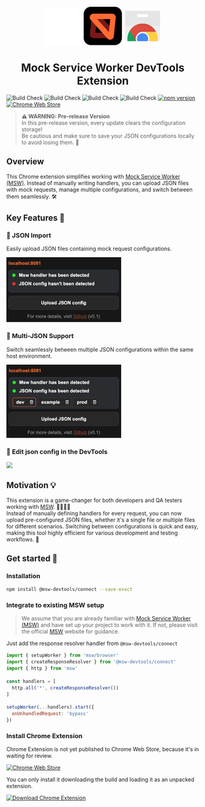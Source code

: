 <p align="center">
  <img src="media/chrome-devtools.svg" width="100" alt="DevTools logo" />
  <img src="media/msw-logo.svg" width="100" alt="Mock Service Worker logo" />
  <img src="media/chrome-extension.svg" width="100" alt="Chrome Web Store logo" />
</p>

<h1 align="center">Mock Service Worker DevTools Extension</h1>

![Build Check](https://github.com/vkruglikov/msw-devtools-extension/actions/workflows/build-check.yml/badge.svg)
![Build Check](https://github.com/vkruglikov/msw-devtools-extension/actions/workflows/connect.yml/badge.svg)
![Build Check](https://github.com/vkruglikov/msw-devtools-extension/actions/workflows/demo.yml/badge.svg)
![Build Check](https://github.com/vkruglikov/msw-devtools-extension/actions/workflows/extension.yml/badge.svg)
[![npm version](https://img.shields.io/npm/v/@msw-devtools/connect.svg)](https://www.npmjs.com/package/@msw-devtools/connect)
[![Chrome Web Store](https://img.shields.io/chrome-web-store/v/jkclaelcdjjledfendcippjbhngkhkpm.svg)](https://chrome.google.com/webstore/detail/jkclaelcdjjledfendcippjbhngkhkpm)

> **⚠️ WARNING: Pre-release Version**  
> In this pre-release version, every update clears the configuration storage!  
> Be cautious and make sure to save your JSON configurations locally to avoid losing them. 💾

## Overview

This Chrome extension simplifies working with [Mock Service Worker (MSW)](https://mswjs.io/). Instead of manually writing handlers, you can upload JSON files with mock requests, manage multiple configurations, and switch between them seamlessly. 🛠️

## Key Features 🌟

### 📂 JSON Import
Easily upload JSON files containing mock request configurations.

<img width="300px" src="./media/extension/statuses.png" />

### 🔄 Multi-JSON Support
Switch seamlessly between multiple JSON configurations within the same host environment.

<img width="300px" src="./media/extension/multi-configs.png" />

### 🔄 Edit json config in the DevTools 
<img src="https://img.shields.io/badge/WIP-roadmap_feature-ff6a33" />

## Motivation 💡

This extension is a game-changer for both developers and QA testers working with [MSW](https://mswjs.io/). 🧑‍💻👩‍💻  
Instead of manually defining handlers for every request, you can now upload pre-configured JSON files, whether it's a single file or multiple files for different scenarios. Switching between configurations is quick and easy, making this tool highly efficient for various development and testing workflows. 🚀

## Get started 🚀

### Installation

```bash
npm install @msw-devtools/connect --save-exact
```

### Integrate to existing MSW setup

> We assume that you are already familiar with [Mock Service Worker (MSW)](https://mswjs.io/) and have
> set up your project to work with it. If not, please visit the official [MSW](https://mswjs.io/) website for guidance.


Just add the response resolver handler from `@msw-devtools/connect`

```javascript
import { setupWorker } from 'msw/browser'
import { createResponseResolver } from '@msw-devtools/connect'
import { http } from 'msw'

const handlers = [
  http.all('*', createResponseResolver())
]

setupWorker(...handlers).start({
  onUnhandledRequest: 'bypass'
})
```

### Install Chrome Extension

Chrome Extension is not yet published to Chrome Web Store, because it's in waiting for review.

[![Chrome Web Store](https://img.shields.io/chrome-web-store/v/jkclaelcdjjledfendcippjbhngkhkpm.svg)](https://chrome.google.com/webstore/detail/jkclaelcdjjledfendcippjbhngkhkpm)

You can only install it downloading the build and loading it as an unpacked extension.

[![Download Chrome Extension](https://img.shields.io/badge/download-chrome_extension_dist-ff6a33)](https://github.com/vkruglikov/msw-devtools-extension/releases/tag/%40msw-devtools%2Fextension%40latest)
